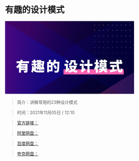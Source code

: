 # 有趣的设计模式

![img](../../assets/Cgp9HWGDiZmAHhM6AABjUaJAMOs231.png)

> 简介：讲解常用的23种设计模式

> 时间：2021年11月05日 / 12:10

> [官方链接：]()

> [阿里网盘：]()

> [百度网盘：]()

> [夸克网盘：]()
